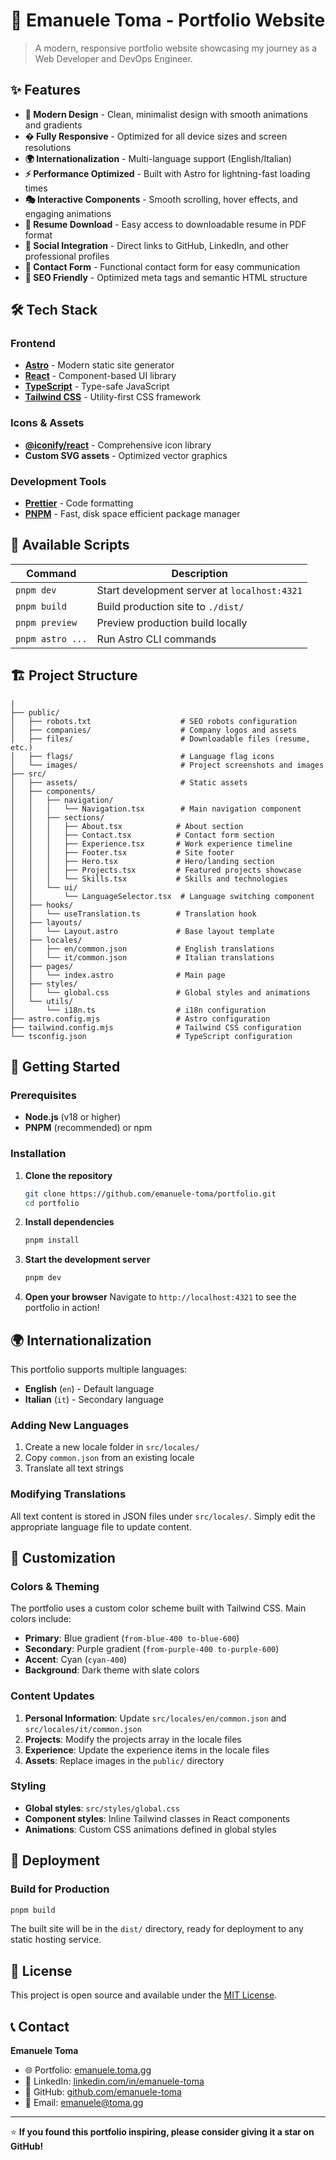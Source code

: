 # 🚀 Emanuele Toma - Portfolio Website

> A modern, responsive portfolio website showcasing my journey as a Web Developer and DevOps Engineer.

## ✨ Features

- **🎨 Modern Design** - Clean, minimalist design with smooth animations and gradients
- **� Fully Responsive** - Optimized for all device sizes and screen resolutions
- **🌍 Internationalization** - Multi-language support (English/Italian)
- **⚡ Performance Optimized** - Built with Astro for lightning-fast loading times
- **🎭 Interactive Components** - Smooth scrolling, hover effects, and engaging animations
- **📄 Resume Download** - Easy access to downloadable resume in PDF format
- **🔗 Social Integration** - Direct links to GitHub, LinkedIn, and other professional profiles
- **📧 Contact Form** - Functional contact form for easy communication
- **🎯 SEO Friendly** - Optimized meta tags and semantic HTML structure

## 🛠️ Tech Stack

### Frontend

- **[Astro](https://astro.build/)** - Modern static site generator
- **[React](https://reactjs.org/)** - Component-based UI library
- **[TypeScript](https://www.typescriptlang.org/)** - Type-safe JavaScript
- **[Tailwind CSS](https://tailwindcss.com/)** - Utility-first CSS framework

### Icons & Assets

- **[@iconify/react](https://iconify.design/)** - Comprehensive icon library
- **Custom SVG assets** - Optimized vector graphics

### Development Tools

- **[Prettier](https://prettier.io/)** - Code formatting
- **[PNPM](https://pnpm.io/)** - Fast, disk space efficient package manager


## 📜 Available Scripts

| Command          | Description                                  |
| ---------------- | -------------------------------------------- |
| `pnpm dev`       | Start development server at `localhost:4321` |
| `pnpm build`     | Build production site to `./dist/`           |
| `pnpm preview`   | Preview production build locally             |
| `pnpm astro ...` | Run Astro CLI commands                       |

## 🏗️ Project Structure

```
|
├── public/
│   ├── robots.txt                    # SEO robots configuration
│   ├── companies/                    # Company logos and assets
│   ├── files/                        # Downloadable files (resume, etc.)
│   ├── flags/                        # Language flag icons
│   └── images/                       # Project screenshots and images
├── src/
│   ├── assets/                       # Static assets
│   ├── components/
│   │   ├── navigation/
│   │   │   └── Navigation.tsx        # Main navigation component
│   │   ├── sections/
│   │   │   ├── About.tsx            # About section
│   │   │   ├── Contact.tsx          # Contact form section
│   │   │   ├── Experience.tsx       # Work experience timeline
│   │   │   ├── Footer.tsx           # Site footer
│   │   │   ├── Hero.tsx             # Hero/landing section
│   │   │   ├── Projects.tsx         # Featured projects showcase
│   │   │   └── Skills.tsx           # Skills and technologies
│   │   └── ui/
│   │       └── LanguageSelector.tsx  # Language switching component
│   ├── hooks/
│   │   └── useTranslation.ts        # Translation hook
│   ├── layouts/
│   │   └── Layout.astro             # Base layout template
│   ├── locales/
│   │   ├── en/common.json           # English translations
│   │   └── it/common.json           # Italian translations
│   ├── pages/
│   │   └── index.astro              # Main page
│   ├── styles/
│   │   └── global.css               # Global styles and animations
│   └── utils/
│       └── i18n.ts                  # i18n configuration
├── astro.config.mjs                 # Astro configuration
├── tailwind.config.mjs              # Tailwind CSS configuration
└── tsconfig.json                    # TypeScript configuration
```

## 🚀 Getting Started

### Prerequisites

- **Node.js** (v18 or higher)
- **PNPM** (recommended) or npm

### Installation

1. **Clone the repository**

   ```bash
   git clone https://github.com/emanuele-toma/portfolio.git
   cd portfolio
   ```

2. **Install dependencies**

   ```bash
   pnpm install
   ```

3. **Start the development server**

   ```bash
   pnpm dev
   ```

4. **Open your browser**
   Navigate to `http://localhost:4321` to see the portfolio in action!

## 🌍 Internationalization

This portfolio supports multiple languages:

- **English** (`en`) - Default language
- **Italian** (`it`) - Secondary language

### Adding New Languages

1. Create a new locale folder in `src/locales/`
2. Copy `common.json` from an existing locale
3. Translate all text strings

### Modifying Translations

All text content is stored in JSON files under `src/locales/`. Simply edit the appropriate language file to update content.

## 🎨 Customization

### Colors & Theming

The portfolio uses a custom color scheme built with Tailwind CSS. Main colors include:

- **Primary**: Blue gradient (`from-blue-400 to-blue-600`)
- **Secondary**: Purple gradient (`from-purple-400 to-purple-600`)
- **Accent**: Cyan (`cyan-400`)
- **Background**: Dark theme with slate colors

### Content Updates

1. **Personal Information**: Update `src/locales/en/common.json` and `src/locales/it/common.json`
2. **Projects**: Modify the projects array in the locale files
3. **Experience**: Update the experience items in the locale files
4. **Assets**: Replace images in the `public/` directory

### Styling

- **Global styles**: `src/styles/global.css`
- **Component styles**: Inline Tailwind classes in React components
- **Animations**: Custom CSS animations defined in global styles

## 🚢 Deployment

### Build for Production

```bash
pnpm build
```

The built site will be in the `dist/` directory, ready for deployment to any static hosting service.

## 📄 License

This project is open source and available under the [MIT License](LICENSE).

## 📞 Contact

**Emanuele Toma**

- 🌐 Portfolio: [emanuele.toma.gg](https://emanuele.toma.gg)
- 💼 LinkedIn: [linkedin.com/in/emanuele-toma](https://linkedin.com/in/emanuele-toma)
- 🐙 GitHub: [github.com/emanuele-toma](https://github.com/emanuele-toma)
- 📧 Email: [emanuele@toma.gg](mailto:emanuele@toma.gg)

---

⭐ **If you found this portfolio inspiring, please consider giving it a star on GitHub!**

